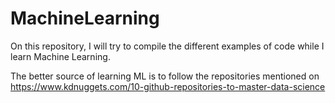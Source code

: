 # MachineLearning
On this repository, I will try to compile the different examples of code while I learn Machine Learning.

The better source of learning ML is to follow the repositories mentioned on
https://www.kdnuggets.com/10-github-repositories-to-master-data-science

